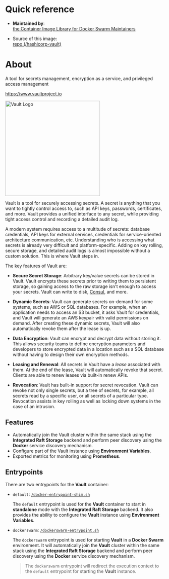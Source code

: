 # Quick reference

- **Maintained by**:  
  [the Container Image Library for Docker Swarm Maintainers](https://github.com/swarmlibs)

- Source of this image:  
 [repo (/hashicorp-vault)](https://github.com/swarmlibs/hashicorp-vault)

# About

A tool for secrets management, encryption as a service, and privileged access management

https://www.vaultproject.io

<img width="300" alt="Vault Logo" src="https://raw.githubusercontent.com/hashicorp/vault/f22d202cde2018f9455dec755118a9b84586e082/Vault_PrimaryLogo_Black.png">

Vault is a tool for securely accessing secrets. A secret is anything that you want to tightly control access to, such as API keys, passwords, certificates, and more. Vault provides a unified interface to any secret, while providing tight access control and recording a detailed audit log.

A modern system requires access to a multitude of secrets: database credentials, API keys for external services, credentials for service-oriented architecture communication, etc. Understanding who is accessing what secrets is already very difficult and platform-specific. Adding on key rolling, secure storage, and detailed audit logs is almost impossible without a custom solution. This is where Vault steps in.

The key features of Vault are:

* **Secure Secret Storage**: Arbitrary key/value secrets can be stored
  in Vault. Vault encrypts these secrets prior to writing them to persistent
  storage, so gaining access to the raw storage isn't enough to access
  your secrets. Vault can write to disk, [Consul](https://www.consul.io),
  and more.

* **Dynamic Secrets**: Vault can generate secrets on-demand for some
  systems, such as AWS or SQL databases. For example, when an application
  needs to access an S3 bucket, it asks Vault for credentials, and Vault
  will generate an AWS keypair with valid permissions on demand. After
  creating these dynamic secrets, Vault will also automatically revoke them
  after the lease is up.

* **Data Encryption**: Vault can encrypt and decrypt data without storing
  it. This allows security teams to define encryption parameters and
  developers to store encrypted data in a location such as a SQL database without
  having to design their own encryption methods.

* **Leasing and Renewal**: All secrets in Vault have a _lease_ associated
  with them. At the end of the lease, Vault will automatically revoke that
  secret. Clients are able to renew leases via built-in renew APIs.

* **Revocation**: Vault has built-in support for secret revocation. Vault
  can revoke not only single secrets, but a tree of secrets, for example,
  all secrets read by a specific user, or all secrets of a particular type.
  Revocation assists in key rolling as well as locking down systems in the
  case of an intrusion.


## Features

- Automatically join the Vault cluster within the same stack using the **Integrated Raft Storage** backend and perform peer discovery using the **Docker** service discovery mechanism.
- Configure part of the Vault instance using **Environment Variables**.
- Exported metrics for monitoring using **Prometheus**.

## Entrypoints

There are two entrypoints for the **Vault** container:
- `default`: [`/docker-entrypoint-shim.sh`](../rootfs/docker-entrypoint-shim.sh)
    
    The `default` entrypoint is used for the **Vault** container to start in **standalone** mode with the **Integrated Raft Storage** backend. It also provides the ability to configure the **Vault** instance using **Environment Variables**.
- `dockerswarm`: [`/dockerswarm-entrypoint.sh`](../rootfs/dockerswarm-entrypoint.sh)
    
    The `dockerswarm` entrypoint is used for starting **Vault** in a **Docker Swarm** environment. It will automatically join the **Vault** cluster within the same stack using the **Integrated Raft Storage** backend and perform peer discovery using the **Docker** service discovery mechanism.

    > The `dockerswarm` entrypoint will redirect the execution context to the `default` entrypoint for starting the **Vault** instance.
